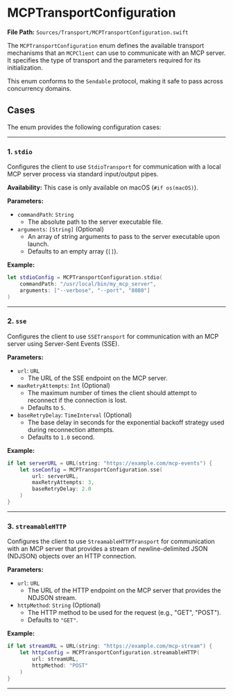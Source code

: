 # MCPTransportConfiguration

**File Path:** `Sources/Transport/MCPTransportConfiguration.swift`

The `MCPTransportConfiguration` enum defines the available transport mechanisms that an `MCPClient` can use to communicate with an MCP server. It specifies the type of transport and the parameters required for its initialization.

This enum conforms to the `Sendable` protocol, making it safe to pass across concurrency domains.

## Cases

The enum provides the following configuration cases:

---

### 1. `stdio`

Configures the client to use `StdioTransport` for communication with a local MCP server process via standard input/output pipes.

**Availability:** This case is only available on macOS (`#if os(macOS)`).

**Parameters:**

*   `commandPath`: `String`
    *   The absolute path to the server executable file.
*   `arguments`: `[String]` (Optional)
    *   An array of string arguments to pass to the server executable upon launch.
    *   Defaults to an empty array (`[]`).

**Example:**

```swift
let stdioConfig = MCPTransportConfiguration.stdio(
    commandPath: "/usr/local/bin/my_mcp_server",
    arguments: ["--verbose", "--port", "8080"]
)
```

---

### 2. `sse`

Configures the client to use `SSETransport` for communication with an MCP server using Server-Sent Events (SSE).

**Parameters:**

*   `url`: `URL`
    *   The URL of the SSE endpoint on the MCP server.
*   `maxRetryAttempts`: `Int` (Optional)
    *   The maximum number of times the client should attempt to reconnect if the connection is lost.
    *   Defaults to `5`.
*   `baseRetryDelay`: `TimeInterval` (Optional)
    *   The base delay in seconds for the exponential backoff strategy used during reconnection attempts.
    *   Defaults to `1.0` second.

**Example:**

```swift
if let serverURL = URL(string: "https://example.com/mcp-events") {
    let sseConfig = MCPTransportConfiguration.sse(
        url: serverURL,
        maxRetryAttempts: 3,
        baseRetryDelay: 2.0
    )
}
```

---

### 3. `streamableHTTP`

Configures the client to use `StreamableHTTPTransport` for communication with an MCP server that provides a stream of newline-delimited JSON (NDJSON) objects over an HTTP connection.

**Parameters:**

*   `url`: `URL`
    *   The URL of the HTTP endpoint on the MCP server that provides the NDJSON stream.
*   `httpMethod`: `String` (Optional)
    *   The HTTP method to be used for the request (e.g., "GET", "POST").
    *   Defaults to `"GET"`.

**Example:**

```swift
if let streamURL = URL(string: "https://example.com/mcp-stream") {
    let httpConfig = MCPTransportConfiguration.streamableHTTP(
        url: streamURL,
        httpMethod: "POST"
    )
}
```

---
<!-- 
// /// Configuration for a custom, user-provided transport instance.
// /// This allows advanced users to inject their own `MCPTransport` conforming types.
// case custom(MCPTransport) // Consider if MCPTransport can be Sendable if this case is used directly.
If this case is enabled in the future, documentation for it should be added here.
-->

